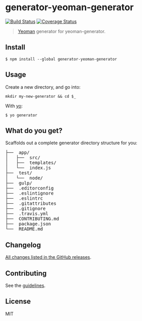 # generator-yeoman-generator

[![Build Status](https://secure.travis-ci.org/zckrs/generator-yeoman-generator.svg?branch=master)](https://travis-ci.org/zckrs/generator-yeoman-generator)
[![Coverage Status](https://coveralls.io/repos/zckrs/generator-yeoman-generator/badge.svg?branch=master&service=github)](https://coveralls.io/github/zckrs/generator-yeoman-generator?branch=master)

> [Yeoman](http://yeoman.io) generator for yeoman-generator.


## Install

```
$ npm install --global generator-yeoman-generator
```


## Usage

Create a new directory, and go into:
```
mkdir my-new-generator && cd $_
```

With [yo](https://github.com/yeoman/yo):

```
$ yo generator
```


## What do you get?

Scaffolds out a complete generator directory structure for you:
<pre>
├──  app/
│   ├──  src/
│   ├──  templates/
│   └──  index.js
├──  test/
│   └──  node/
├──  gulp/
├──  .editorconfig
├──  .eslintignore
├──  .eslintrc
├──  .gitattributes
├──  .gitignore
├──  .travis.yml
├──  CONTRIBUTING.md
├──  package.json
└──  README.md
</pre>


## Changelog

[All changes listed in the GitHub releases](https://github.com/zckrs/generator-yeoman-generator/releases).


## Contributing

See the [guidelines](CONTRIBUTING.md).


## License

MIT
